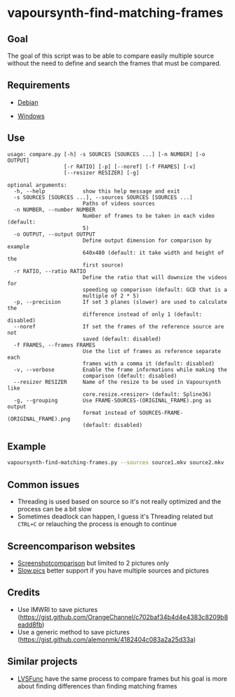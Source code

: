 # vapoursynth-find-matching-frames

## Goal

The goal of this script was to be able to compare easily multiple source without the need to define and search the frames that must be compared.

## Requirements

* [Debian](DEBIAN.md)

* [Windows](WINDOWS.md)

## Use

```
usage: compare.py [-h] -s SOURCES [SOURCES ...] [-n NUMBER] [-o OUTPUT]
                  [-r RATIO] [-p] [--noref] [-f FRAMES] [-v]
                  [--resizer RESIZER] [-g]

optional arguments:
  -h, --help            show this help message and exit
  -s SOURCES [SOURCES ...], --sources SOURCES [SOURCES ...]
                        Paths of videos sources
  -n NUMBER, --number NUMBER
                        Number of frames to be taken in each video (default:
                        5)
  -o OUTPUT, --output OUTPUT
                        Define output dimension for comparison by example
                        640x480 (default: it take width and height of the
                        first source)
  -r RATIO, --ratio RATIO
                        Define the ratio that will downsize the videos for
                        speeding up comparison (default: GCD that is a
                        multiple of 2 * 5)
  -p, --precision       If set 3 planes (slower) are used to calculate the
                        difference instead of only 1 (default: disabled)
  --noref               If set the frames of the reference source are not
                        saved (default: disabled)
  -f FRAMES, --frames FRAMES
                        Use the list of frames as reference separate each
                        frames with a comma it (default: disabled)
  -v, --verbose         Enable the frame informations while making the
                        comparison (default: disabled)
  --resizer RESIZER     Name of the resize to be used in Vapoursynth like
                        core.resize.<resizer> (default: Spline36)
  -g, --grouping        Use FRAME-SOURCES-(ORIGINAL_FRAME).png as output
                        format instead of SOURCES-FRAME-(ORIGINAL_FRAME).png
                        (default: disabled)
```


## Example

```bash
vapoursynth-find-matching-frames.py --sources source1.mkv source2.mkv
```

## Common issues

* Threading is used based on source so it's not really optimized and the process can be a bit slow
* Sometimes deadlock can happen, I guess it's Threading related but `CTRL+C` or relauching the process is enough to continue

## Screencomparison websites

* [Screenshotcomparison](https://screenshotcomparison.com/) but limited to 2 pictures only
* [Slow.pics](https://slow.pics/) better support if you have multiple sources and pictures

## Credits

* Use IMWRI to save pictures (https://gist.github.com/OrangeChannel/c702baf34b4d4e4383c8209b8eadd8fb)
* Use a generic method to save pictures (https://gist.github.com/alemonmk/4182404c083a2a25d33a)

## Similar projects

* [LVSFunc](https://lvsfunc.readthedocs.io/en/latest/#module-lvsfunc.comparison) have the same process to compare frames but his goal is more about finding differences than finding matching frames